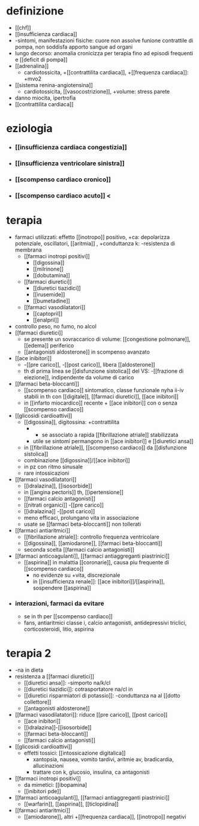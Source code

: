 # definizione
- [[chf]]
- [[insufficienza cardiaca]]
- -sintomi, manifestazioni fisiche: cuore non assolve funione contrattile di pompa, non soddisfa apporto sangue ad organi
- lungo decorso: anomalia cronicizza per terapia fino ad episodi frequenti e [[deficit di pompa]]
- [[adrenalina]]
	- cardiotossicita, +[[contrattilita cardiaca]], +[[frequenza cardiaca]]: +mvo2
- [[sistema renina-angiotensina]]
	- cardiotossicita, [[vasocostrizione]], +volume: stress parete
- danno miocita, ipertrofia
- [[contrattilita cardiaca]]

# eziologia
- ### [[insufficienza cardiaca congestizia]]
- ### [[insufficienza ventricolare sinistra]]
- ### [[scompenso cardiaco cronico]]
- ### [[scompenso cardiaco acuto]] <

# terapia
- farmaci utilizzati: effetto [[inotropo]] positivo, +ca: depolarizza potenziale, oscillatori, [[aritmia]] , +conduttanza k: -resistenza di membrana
	- [[farmaci inotropi positivi]]
		- [[digossina]]
		- [[milrinone]]
		- [[dobutamina]]
	- [[farmaci diuretici]]
		- [[diuretici tiazidici]]
		- [[irusemide]]
		- [[bumetadine]]
	- [[farmaci vasodilatatori]]
		- [[captopril]]
		- [[enalpril]]
- controllo peso, no fumo, no alcol
- [[farmaci diuretici]]
	- se presente un sovraccarico di volume: [[congestione polmonare]], [[edema]] periferico
	- [[antagonisti aldosterone]] in scompenso avanzato
- [[ace inibitori]]
	- -[[pre carico]], -[[post carico]], libera [[aldosterone]]
	- th di prima linea se [[disfunzione sistolica]] del VS: -[[frazione di eiezione]], indipendente da volume di carico
- [[farmaci beta-bloccanti]]
	- [[scompenso cardiaco]] sintomatico, classe funzionale nyha ii-iv stabili in th con [[digitale]], [[farmaci diuretici]], [[ace inibitori]]
	- in [[infarto miocardico]] recente + [[ace inibitori]] con o senza [[scompenso cardiaco]]
- [[glicosidi cardioattivi]]
	- [[digossina]], digitossina: +contrattilita
		- + se associato a rapida [[fibrillazione atriale]] stabilizzata
		- utile se sintomi permangono in [[ace inibitori]] e [[diuretici ansa]]
	- in [[fibrillazione atriale]], [[scompenso cardiaco]] da [[disfunzione sistolica]]
	- combinazione [[digossina]]/[[ace inibitori]]
	- in pz con ritmo sinusale
	- rare intossicazioni
- [[farmaci vasodilatatori]]
	- [[idralazina]], [[isosorbide]]
	- in [[angina pectoris]] th, [[ipertensione]]
	- [[farmaci calcio antagonisti]]
	- [[nitrati organici]] -[[pre carico]]
	- [[idralazina]] -[[post carico]]
	- meno efficaci, prolungano vita in associazione
	- usate se [[farmaci beta-bloccanti]] non tollerati
- [[farmaci antiaritmici]]
	- [[fibrillazione atriale]]: controllo frequenza ventricolare
	- [[digossina]], [[amiodarone]], [[farmaci beta-bloccanti]]
	- seconda scelta [[farmaci calcio antagonisti]]
- [[farmaci anticoagulanti]], [[farmaci antiaggreganti piastrinici]]
	- [[aspirina]] in malattia [[coronarie]], causa piu frequente di [[scompenso cardiaco]]
		- no evidenze su +vita, discrezionale
		- in [[insufficienza renale]]: [[ace inibitori]]/[[aspirina]], sospendere [[aspirina]]
- ### interazioni, farmaci da evitare
	- se in th per [[scompenso cardiaco]]
	- fans, antiaritmici classe i, calcio antagonisti, antidepressivi triclici, corticosteroidi, litio, aspirina

# terapia 2
- -na in dieta
- resistenza a [[farmaci diuretici]]
	- [[diuretici ansa]]: -simporto na/k/cl
	- [[diuretici tiazidici]]: cotrasportatore na/cl in
	- [[diuretici risparmiatori di potassio]]: -conduttanza na al [[dotto collettore]]
	- [[antagonisti aldosterone]]
- [[farmaci vasodilatatori]]: riduce [[pre carico]], [[post carico]]
	- [[ace inibitori]]
	- [[idralazina]]-[[isosorbide]]
	- [[farmaci beta-bloccanti]]
	- [[farmaci calcio antagonisti]]
- [[glicosidi cardioattivi]]
	- effetti tossici: [[intossicazione digitalica]]
		- xantopsia, nausea, vomito tardivi, aritmie av, bradicardia, allucinazioni
		- trattare con k, glucosio, insulina, ca antagonisti
- [[farmaci inotropi positivi]]
	- da mimetici: [[ibopamina]
	- [[inibitori pde]]
- [[farmaci anticoagulanti]], [[farmaci antiaggreganti piastrinici]]
	- [[warfarin]], [[aspirina]], [[ticlopidina]]
- [[farmaci antiaritmici]]
	- [[amiodarone]], altri +[[frequenza cardiaca]], [[inotropo]] negativi